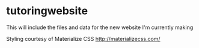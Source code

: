 # tutoringwebsite

This will include the files and data for the new website I'm currently making

Styling courtesy of Materialize CSS http://materializecss.com/
